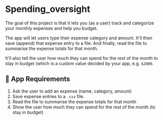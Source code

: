 # Spending_oversight

The goal of this project is that it lets you (as a user) track and categorize your monthly expenses and help you budget.

The app will let users type their expense category and amount. It'll then save (append) that expense entry to a file. And finally, read the file to summarise the expense totals for that month.

It'll also tell the user how much they can spend for the rest of the month to stay in budget (which is a custom value decided by your app, e.g. `$2000`.

## 🎯 App Requirements

1. Ask the user to add an expense (name, category, amount)
2. Save expense entries to a `.csv` file.
3. Read the file to summarise the expense totals for that month
4. Show the user how much they can spend for the rest of the month (to stay in budget)



